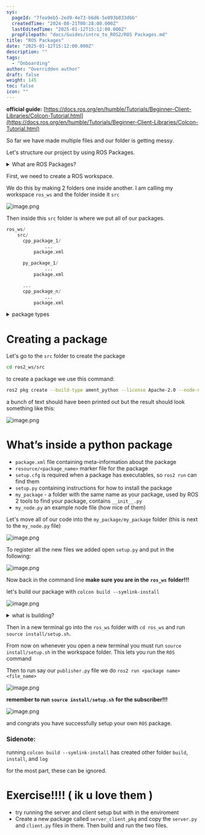```yaml
---
sys:
  pageId: "7fea9eb5-2ed9-4e73-b6d6-5e093b833dbb"
  createdTime: "2024-08-21T00:28:00.000Z"
  lastEditedTime: "2025-01-12T15:12:00.000Z"
  propFilepath: "docs/Guides/intro_to_ROS2/ROS Packages.md"
title: "ROS Packages"
date: "2025-01-12T15:12:00.000Z"
description: ""
tags:
  - "Onboarding"
author: "Overridden author"
draft: false
weight: 145
toc: false
icon: ""
---
```


**official guide:** [https://docs.ros.org/en/humble/Tutorials/Beginner-Client-Libraries/Colcon-Tutorial.html](https://docs.ros.org/en/humble/Tutorials/Beginner-Client-Libraries/Colcon-Tutorial.html)

So far we have made multiple files and our folder is getting messy.

Let's structure our project by using ROS Packages.

<details>

<summary>What are ROS Packages?</summary>

ROS Packages are, as the name implies, packages of code that are highly sharable between ROS developers.

They consist of a folder, `package.xml` file, and source code

```python
      cpp_package_1/
		      ... imagine much code files here ..
          package.xml
```

</details>

First, we need to create a ROS workspace.

We do this by making 2 folders one inside another. I am calling my workspace `ros_ws` and the folder inside it `src`

![image.png](https://prod-files-secure.s3.us-west-2.amazonaws.com/d518164a-d88e-44d1-a4ee-3adb3bd8bce0/70706947-fd18-4537-a67b-e12946812d31/image.png?X-Amz-Algorithm=AWS4-HMAC-SHA256&X-Amz-Content-Sha256=UNSIGNED-PAYLOAD&X-Amz-Credential=ASIAZI2LB466TDY4HHTL%2F20250315%2Fus-west-2%2Fs3%2Faws4_request&X-Amz-Date=20250315T100731Z&X-Amz-Expires=3600&X-Amz-Security-Token=IQoJb3JpZ2luX2VjELj%2F%2F%2F%2F%2F%2F%2F%2F%2F%2FwEaCXVzLXdlc3QtMiJHMEUCIAtFADDOwjEX%2FNxX8fKPagyADQIv7N7hEu8lZv9JlGPPAiEAltFHrJl6sSlV5HHhm3JGGX%2FEYwI1zuuOrDFVtSHWT98q%2FwMIERAAGgw2Mzc0MjMxODM4MDUiDFDn3lWs4CL9yALmRyrcA%2FKVQ2YuPRT0CvtTGb3bGx94%2BdN9jzN1pud3dMf1nC7wYF%2FXtiGWFnS4yFqApFs8TnUNxhjZYdmEG5ZqOf8%2FRay7WkNN%2BszcHE9Vi45jYU00AdSr8HNFKrMQzxRiVvFKKU8mf%2FnBxDl7aDIFlTutKVcpB0aAPO2C%2FNmMEXNhf0DUiz0%2FtKTLSGLQPj5nElNBanR07II4%2FsHSLvmGJX7GbghuyHzvrOBhr7m%2F%2Bc8ePylLq3vJmilouXXdpqqsLGk54U4bRRJ853Sef%2FTcHCyYVO36BEd%2FhkdE6KlhdZD4LxatTnGBZ6P%2FfhD79OyA9rweC%2FiOKzjU3Ghrze%2Fu2ClvEANOAQeGraQ2RDjKntzGAJzu2q%2ByE6wBqkeQYPrqQ%2BTW%2FZ9FM27OmiNSaXyFV6E1rfbbrVdw8m20%2FtatcE39bjbHYAgvc5d95mkQhnhuhgzCrM4B1ManL2JEObdpGRgjr%2Bh03yLdZv6AAHV%2FEtCWnamxYo2dztfG12DE5cLxq2OO4dlOauIYJ7oFrss7puq4pH2z2gRR65ygHOFvA98imOS4RGGU19lWPkSSDBjVYQTlkgxFbutDA%2BpcW0GKS2BmskX4ocHYcm9KfG5MovBH1qadx9ABSOUJE5lC1%2FvWMMHh1L4GOqUBrkfptfFp9erhBwzidmhrPdjk%2BvTvALQjayXVPMRDi%2B%2BZO6HF3qsZQJWNt%2BSgY%2FQClR5wj94TNRlCiC4Y5d%2BQiA4bejx4Q8m%2BIOySKR1rJ7WEwGFxiXK7OoubIRa3rBIkm%2F06PtWZyBVZGlV4VsalyskmeXIHwflSeXQS5bg8hSj%2BswR2lGRGJZfdrNSnLHyiTbWOrZ%2FY%2Bd3Ok4ZNTtJP6u%2B1xms6&X-Amz-Signature=3c21afb9898cac017fbf95088b6e876a1fad87f02d3e7bac19211d6de070cfde&X-Amz-SignedHeaders=host&x-id=GetObject)

Then inside this `src` folder is where we put all of our packages.

```python
ros_ws/
    src/
      cpp_package_1/
		      ...
          package.xml

      py_package_1/
		      ...
          package.xml

      ...
      cpp_package_n/
		      ...
          package.xml

```

<details>

<summary>package types</summary>

packages can be either `C++` or python.

the intern file structure is different for each but for this guide we will stick to creating python packages

</details>

# Creating a package

Let's go to the `src` folder to create the package

```bash
cd ros2_ws/src
```

to create a package we use this command:

```bash
ros2 pkg create --build-type ament_python --license Apache-2.0 --node-name my_node my_package
```

a bunch of text should have been printed out but the result should look something like this:

![image.png](https://prod-files-secure.s3.us-west-2.amazonaws.com/d518164a-d88e-44d1-a4ee-3adb3bd8bce0/e6cf1e3f-8512-4a3e-b131-079f800bf3e8/image.png?X-Amz-Algorithm=AWS4-HMAC-SHA256&X-Amz-Content-Sha256=UNSIGNED-PAYLOAD&X-Amz-Credential=ASIAZI2LB466TDY4HHTL%2F20250315%2Fus-west-2%2Fs3%2Faws4_request&X-Amz-Date=20250315T100731Z&X-Amz-Expires=3600&X-Amz-Security-Token=IQoJb3JpZ2luX2VjELj%2F%2F%2F%2F%2F%2F%2F%2F%2F%2FwEaCXVzLXdlc3QtMiJHMEUCIAtFADDOwjEX%2FNxX8fKPagyADQIv7N7hEu8lZv9JlGPPAiEAltFHrJl6sSlV5HHhm3JGGX%2FEYwI1zuuOrDFVtSHWT98q%2FwMIERAAGgw2Mzc0MjMxODM4MDUiDFDn3lWs4CL9yALmRyrcA%2FKVQ2YuPRT0CvtTGb3bGx94%2BdN9jzN1pud3dMf1nC7wYF%2FXtiGWFnS4yFqApFs8TnUNxhjZYdmEG5ZqOf8%2FRay7WkNN%2BszcHE9Vi45jYU00AdSr8HNFKrMQzxRiVvFKKU8mf%2FnBxDl7aDIFlTutKVcpB0aAPO2C%2FNmMEXNhf0DUiz0%2FtKTLSGLQPj5nElNBanR07II4%2FsHSLvmGJX7GbghuyHzvrOBhr7m%2F%2Bc8ePylLq3vJmilouXXdpqqsLGk54U4bRRJ853Sef%2FTcHCyYVO36BEd%2FhkdE6KlhdZD4LxatTnGBZ6P%2FfhD79OyA9rweC%2FiOKzjU3Ghrze%2Fu2ClvEANOAQeGraQ2RDjKntzGAJzu2q%2ByE6wBqkeQYPrqQ%2BTW%2FZ9FM27OmiNSaXyFV6E1rfbbrVdw8m20%2FtatcE39bjbHYAgvc5d95mkQhnhuhgzCrM4B1ManL2JEObdpGRgjr%2Bh03yLdZv6AAHV%2FEtCWnamxYo2dztfG12DE5cLxq2OO4dlOauIYJ7oFrss7puq4pH2z2gRR65ygHOFvA98imOS4RGGU19lWPkSSDBjVYQTlkgxFbutDA%2BpcW0GKS2BmskX4ocHYcm9KfG5MovBH1qadx9ABSOUJE5lC1%2FvWMMHh1L4GOqUBrkfptfFp9erhBwzidmhrPdjk%2BvTvALQjayXVPMRDi%2B%2BZO6HF3qsZQJWNt%2BSgY%2FQClR5wj94TNRlCiC4Y5d%2BQiA4bejx4Q8m%2BIOySKR1rJ7WEwGFxiXK7OoubIRa3rBIkm%2F06PtWZyBVZGlV4VsalyskmeXIHwflSeXQS5bg8hSj%2BswR2lGRGJZfdrNSnLHyiTbWOrZ%2FY%2Bd3Ok4ZNTtJP6u%2B1xms6&X-Amz-Signature=80cb8df97dc34866b40fe6dcfc589d53c25a0f00b9f33e298ff6db249cc0d9f9&X-Amz-SignedHeaders=host&x-id=GetObject)

# What’s inside a python package

- `package.xml` file containing meta-information about the package
- `resource/<package_name>` marker file for the package
- `setup.cfg` is required when a package has executables, so `ros2 run` can find them
- `setup.py` containing instructions for how to install the package
- `my_package` - a folder with the same name as your package, used by ROS 2 tools to find your package, contains `__init__.py`
- `my_node.py` an example node file (how nice of them)

Let's move all of our code into the `my_package/my_package` folder (this is next to the `my_node.py` file)

![image.png](https://prod-files-secure.s3.us-west-2.amazonaws.com/d518164a-d88e-44d1-a4ee-3adb3bd8bce0/9ce58f11-0da9-4d3e-b86d-506a9685d378/image.png?X-Amz-Algorithm=AWS4-HMAC-SHA256&X-Amz-Content-Sha256=UNSIGNED-PAYLOAD&X-Amz-Credential=ASIAZI2LB466TDY4HHTL%2F20250315%2Fus-west-2%2Fs3%2Faws4_request&X-Amz-Date=20250315T100731Z&X-Amz-Expires=3600&X-Amz-Security-Token=IQoJb3JpZ2luX2VjELj%2F%2F%2F%2F%2F%2F%2F%2F%2F%2FwEaCXVzLXdlc3QtMiJHMEUCIAtFADDOwjEX%2FNxX8fKPagyADQIv7N7hEu8lZv9JlGPPAiEAltFHrJl6sSlV5HHhm3JGGX%2FEYwI1zuuOrDFVtSHWT98q%2FwMIERAAGgw2Mzc0MjMxODM4MDUiDFDn3lWs4CL9yALmRyrcA%2FKVQ2YuPRT0CvtTGb3bGx94%2BdN9jzN1pud3dMf1nC7wYF%2FXtiGWFnS4yFqApFs8TnUNxhjZYdmEG5ZqOf8%2FRay7WkNN%2BszcHE9Vi45jYU00AdSr8HNFKrMQzxRiVvFKKU8mf%2FnBxDl7aDIFlTutKVcpB0aAPO2C%2FNmMEXNhf0DUiz0%2FtKTLSGLQPj5nElNBanR07II4%2FsHSLvmGJX7GbghuyHzvrOBhr7m%2F%2Bc8ePylLq3vJmilouXXdpqqsLGk54U4bRRJ853Sef%2FTcHCyYVO36BEd%2FhkdE6KlhdZD4LxatTnGBZ6P%2FfhD79OyA9rweC%2FiOKzjU3Ghrze%2Fu2ClvEANOAQeGraQ2RDjKntzGAJzu2q%2ByE6wBqkeQYPrqQ%2BTW%2FZ9FM27OmiNSaXyFV6E1rfbbrVdw8m20%2FtatcE39bjbHYAgvc5d95mkQhnhuhgzCrM4B1ManL2JEObdpGRgjr%2Bh03yLdZv6AAHV%2FEtCWnamxYo2dztfG12DE5cLxq2OO4dlOauIYJ7oFrss7puq4pH2z2gRR65ygHOFvA98imOS4RGGU19lWPkSSDBjVYQTlkgxFbutDA%2BpcW0GKS2BmskX4ocHYcm9KfG5MovBH1qadx9ABSOUJE5lC1%2FvWMMHh1L4GOqUBrkfptfFp9erhBwzidmhrPdjk%2BvTvALQjayXVPMRDi%2B%2BZO6HF3qsZQJWNt%2BSgY%2FQClR5wj94TNRlCiC4Y5d%2BQiA4bejx4Q8m%2BIOySKR1rJ7WEwGFxiXK7OoubIRa3rBIkm%2F06PtWZyBVZGlV4VsalyskmeXIHwflSeXQS5bg8hSj%2BswR2lGRGJZfdrNSnLHyiTbWOrZ%2FY%2Bd3Ok4ZNTtJP6u%2B1xms6&X-Amz-Signature=9fd57704ecb8f6b8eb99ad3d1d5c906f8941314b8d94dd4c0866f7550c88b8c3&X-Amz-SignedHeaders=host&x-id=GetObject)

To register all the new files we added open `setup.py` and put in the following:

![image.png](https://prod-files-secure.s3.us-west-2.amazonaws.com/d518164a-d88e-44d1-a4ee-3adb3bd8bce0/1cd7c262-4cae-4496-9d75-c178537d24a2/image.png?X-Amz-Algorithm=AWS4-HMAC-SHA256&X-Amz-Content-Sha256=UNSIGNED-PAYLOAD&X-Amz-Credential=ASIAZI2LB466TDY4HHTL%2F20250315%2Fus-west-2%2Fs3%2Faws4_request&X-Amz-Date=20250315T100731Z&X-Amz-Expires=3600&X-Amz-Security-Token=IQoJb3JpZ2luX2VjELj%2F%2F%2F%2F%2F%2F%2F%2F%2F%2FwEaCXVzLXdlc3QtMiJHMEUCIAtFADDOwjEX%2FNxX8fKPagyADQIv7N7hEu8lZv9JlGPPAiEAltFHrJl6sSlV5HHhm3JGGX%2FEYwI1zuuOrDFVtSHWT98q%2FwMIERAAGgw2Mzc0MjMxODM4MDUiDFDn3lWs4CL9yALmRyrcA%2FKVQ2YuPRT0CvtTGb3bGx94%2BdN9jzN1pud3dMf1nC7wYF%2FXtiGWFnS4yFqApFs8TnUNxhjZYdmEG5ZqOf8%2FRay7WkNN%2BszcHE9Vi45jYU00AdSr8HNFKrMQzxRiVvFKKU8mf%2FnBxDl7aDIFlTutKVcpB0aAPO2C%2FNmMEXNhf0DUiz0%2FtKTLSGLQPj5nElNBanR07II4%2FsHSLvmGJX7GbghuyHzvrOBhr7m%2F%2Bc8ePylLq3vJmilouXXdpqqsLGk54U4bRRJ853Sef%2FTcHCyYVO36BEd%2FhkdE6KlhdZD4LxatTnGBZ6P%2FfhD79OyA9rweC%2FiOKzjU3Ghrze%2Fu2ClvEANOAQeGraQ2RDjKntzGAJzu2q%2ByE6wBqkeQYPrqQ%2BTW%2FZ9FM27OmiNSaXyFV6E1rfbbrVdw8m20%2FtatcE39bjbHYAgvc5d95mkQhnhuhgzCrM4B1ManL2JEObdpGRgjr%2Bh03yLdZv6AAHV%2FEtCWnamxYo2dztfG12DE5cLxq2OO4dlOauIYJ7oFrss7puq4pH2z2gRR65ygHOFvA98imOS4RGGU19lWPkSSDBjVYQTlkgxFbutDA%2BpcW0GKS2BmskX4ocHYcm9KfG5MovBH1qadx9ABSOUJE5lC1%2FvWMMHh1L4GOqUBrkfptfFp9erhBwzidmhrPdjk%2BvTvALQjayXVPMRDi%2B%2BZO6HF3qsZQJWNt%2BSgY%2FQClR5wj94TNRlCiC4Y5d%2BQiA4bejx4Q8m%2BIOySKR1rJ7WEwGFxiXK7OoubIRa3rBIkm%2F06PtWZyBVZGlV4VsalyskmeXIHwflSeXQS5bg8hSj%2BswR2lGRGJZfdrNSnLHyiTbWOrZ%2FY%2Bd3Ok4ZNTtJP6u%2B1xms6&X-Amz-Signature=6821a7eb655dcc7abde039947300526e3d6bf9c8932ff2ae907d4d516aeb793a&X-Amz-SignedHeaders=host&x-id=GetObject)

Now back in the command line **make sure you are in the** **`ros_ws`** **folder!!!**

let's build our package with `colcon build --symlink-install`

![image.png](https://prod-files-secure.s3.us-west-2.amazonaws.com/d518164a-d88e-44d1-a4ee-3adb3bd8bce0/2f2a0d27-b173-48fd-b189-5f5c0ce65619/image.png?X-Amz-Algorithm=AWS4-HMAC-SHA256&X-Amz-Content-Sha256=UNSIGNED-PAYLOAD&X-Amz-Credential=ASIAZI2LB466TDY4HHTL%2F20250315%2Fus-west-2%2Fs3%2Faws4_request&X-Amz-Date=20250315T100731Z&X-Amz-Expires=3600&X-Amz-Security-Token=IQoJb3JpZ2luX2VjELj%2F%2F%2F%2F%2F%2F%2F%2F%2F%2FwEaCXVzLXdlc3QtMiJHMEUCIAtFADDOwjEX%2FNxX8fKPagyADQIv7N7hEu8lZv9JlGPPAiEAltFHrJl6sSlV5HHhm3JGGX%2FEYwI1zuuOrDFVtSHWT98q%2FwMIERAAGgw2Mzc0MjMxODM4MDUiDFDn3lWs4CL9yALmRyrcA%2FKVQ2YuPRT0CvtTGb3bGx94%2BdN9jzN1pud3dMf1nC7wYF%2FXtiGWFnS4yFqApFs8TnUNxhjZYdmEG5ZqOf8%2FRay7WkNN%2BszcHE9Vi45jYU00AdSr8HNFKrMQzxRiVvFKKU8mf%2FnBxDl7aDIFlTutKVcpB0aAPO2C%2FNmMEXNhf0DUiz0%2FtKTLSGLQPj5nElNBanR07II4%2FsHSLvmGJX7GbghuyHzvrOBhr7m%2F%2Bc8ePylLq3vJmilouXXdpqqsLGk54U4bRRJ853Sef%2FTcHCyYVO36BEd%2FhkdE6KlhdZD4LxatTnGBZ6P%2FfhD79OyA9rweC%2FiOKzjU3Ghrze%2Fu2ClvEANOAQeGraQ2RDjKntzGAJzu2q%2ByE6wBqkeQYPrqQ%2BTW%2FZ9FM27OmiNSaXyFV6E1rfbbrVdw8m20%2FtatcE39bjbHYAgvc5d95mkQhnhuhgzCrM4B1ManL2JEObdpGRgjr%2Bh03yLdZv6AAHV%2FEtCWnamxYo2dztfG12DE5cLxq2OO4dlOauIYJ7oFrss7puq4pH2z2gRR65ygHOFvA98imOS4RGGU19lWPkSSDBjVYQTlkgxFbutDA%2BpcW0GKS2BmskX4ocHYcm9KfG5MovBH1qadx9ABSOUJE5lC1%2FvWMMHh1L4GOqUBrkfptfFp9erhBwzidmhrPdjk%2BvTvALQjayXVPMRDi%2B%2BZO6HF3qsZQJWNt%2BSgY%2FQClR5wj94TNRlCiC4Y5d%2BQiA4bejx4Q8m%2BIOySKR1rJ7WEwGFxiXK7OoubIRa3rBIkm%2F06PtWZyBVZGlV4VsalyskmeXIHwflSeXQS5bg8hSj%2BswR2lGRGJZfdrNSnLHyiTbWOrZ%2FY%2Bd3Ok4ZNTtJP6u%2B1xms6&X-Amz-Signature=85e9c28db936bf9420d6ccc1ebb5d2400ba02bbea02af85e651e2505d51dd492&X-Amz-SignedHeaders=host&x-id=GetObject)

<details>

<summary>what is building?</summary>

if you are a CS major at Rose-Hulman you will learn the answer to this in CSSE132

but TLDR; is it combines all the code files into one program that can be run easily 

</details>

Then in a new terminal go into the `ros_ws` folder with `cd ros_ws` and run `source install/setup.sh`. 

From now on whenever you open a new terminal you must run `source install/setup.sh` in the workspace folder. This lets you run the `ROS` command

Then to run say our `publisher.py` file we do `ros2 run <package name> <file_name>`

![image.png](https://prod-files-secure.s3.us-west-2.amazonaws.com/d518164a-d88e-44d1-a4ee-3adb3bd8bce0/4f4b1219-3a44-4632-aa0a-ce3471699f59/image.png?X-Amz-Algorithm=AWS4-HMAC-SHA256&X-Amz-Content-Sha256=UNSIGNED-PAYLOAD&X-Amz-Credential=ASIAZI2LB466TDY4HHTL%2F20250315%2Fus-west-2%2Fs3%2Faws4_request&X-Amz-Date=20250315T100731Z&X-Amz-Expires=3600&X-Amz-Security-Token=IQoJb3JpZ2luX2VjELj%2F%2F%2F%2F%2F%2F%2F%2F%2F%2FwEaCXVzLXdlc3QtMiJHMEUCIAtFADDOwjEX%2FNxX8fKPagyADQIv7N7hEu8lZv9JlGPPAiEAltFHrJl6sSlV5HHhm3JGGX%2FEYwI1zuuOrDFVtSHWT98q%2FwMIERAAGgw2Mzc0MjMxODM4MDUiDFDn3lWs4CL9yALmRyrcA%2FKVQ2YuPRT0CvtTGb3bGx94%2BdN9jzN1pud3dMf1nC7wYF%2FXtiGWFnS4yFqApFs8TnUNxhjZYdmEG5ZqOf8%2FRay7WkNN%2BszcHE9Vi45jYU00AdSr8HNFKrMQzxRiVvFKKU8mf%2FnBxDl7aDIFlTutKVcpB0aAPO2C%2FNmMEXNhf0DUiz0%2FtKTLSGLQPj5nElNBanR07II4%2FsHSLvmGJX7GbghuyHzvrOBhr7m%2F%2Bc8ePylLq3vJmilouXXdpqqsLGk54U4bRRJ853Sef%2FTcHCyYVO36BEd%2FhkdE6KlhdZD4LxatTnGBZ6P%2FfhD79OyA9rweC%2FiOKzjU3Ghrze%2Fu2ClvEANOAQeGraQ2RDjKntzGAJzu2q%2ByE6wBqkeQYPrqQ%2BTW%2FZ9FM27OmiNSaXyFV6E1rfbbrVdw8m20%2FtatcE39bjbHYAgvc5d95mkQhnhuhgzCrM4B1ManL2JEObdpGRgjr%2Bh03yLdZv6AAHV%2FEtCWnamxYo2dztfG12DE5cLxq2OO4dlOauIYJ7oFrss7puq4pH2z2gRR65ygHOFvA98imOS4RGGU19lWPkSSDBjVYQTlkgxFbutDA%2BpcW0GKS2BmskX4ocHYcm9KfG5MovBH1qadx9ABSOUJE5lC1%2FvWMMHh1L4GOqUBrkfptfFp9erhBwzidmhrPdjk%2BvTvALQjayXVPMRDi%2B%2BZO6HF3qsZQJWNt%2BSgY%2FQClR5wj94TNRlCiC4Y5d%2BQiA4bejx4Q8m%2BIOySKR1rJ7WEwGFxiXK7OoubIRa3rBIkm%2F06PtWZyBVZGlV4VsalyskmeXIHwflSeXQS5bg8hSj%2BswR2lGRGJZfdrNSnLHyiTbWOrZ%2FY%2Bd3Ok4ZNTtJP6u%2B1xms6&X-Amz-Signature=c77ecc5b6685c1ed8ab18f324c99649e3390ec59a0abef09831383798c9673d5&X-Amz-SignedHeaders=host&x-id=GetObject)

**remember to run** **`source install/setup.sh`** **for the subscriber!!!**

![image.png](https://prod-files-secure.s3.us-west-2.amazonaws.com/d518164a-d88e-44d1-a4ee-3adb3bd8bce0/02121119-dad4-49ec-8356-c956108b4243/image.png?X-Amz-Algorithm=AWS4-HMAC-SHA256&X-Amz-Content-Sha256=UNSIGNED-PAYLOAD&X-Amz-Credential=ASIAZI2LB466TDY4HHTL%2F20250315%2Fus-west-2%2Fs3%2Faws4_request&X-Amz-Date=20250315T100731Z&X-Amz-Expires=3600&X-Amz-Security-Token=IQoJb3JpZ2luX2VjELj%2F%2F%2F%2F%2F%2F%2F%2F%2F%2FwEaCXVzLXdlc3QtMiJHMEUCIAtFADDOwjEX%2FNxX8fKPagyADQIv7N7hEu8lZv9JlGPPAiEAltFHrJl6sSlV5HHhm3JGGX%2FEYwI1zuuOrDFVtSHWT98q%2FwMIERAAGgw2Mzc0MjMxODM4MDUiDFDn3lWs4CL9yALmRyrcA%2FKVQ2YuPRT0CvtTGb3bGx94%2BdN9jzN1pud3dMf1nC7wYF%2FXtiGWFnS4yFqApFs8TnUNxhjZYdmEG5ZqOf8%2FRay7WkNN%2BszcHE9Vi45jYU00AdSr8HNFKrMQzxRiVvFKKU8mf%2FnBxDl7aDIFlTutKVcpB0aAPO2C%2FNmMEXNhf0DUiz0%2FtKTLSGLQPj5nElNBanR07II4%2FsHSLvmGJX7GbghuyHzvrOBhr7m%2F%2Bc8ePylLq3vJmilouXXdpqqsLGk54U4bRRJ853Sef%2FTcHCyYVO36BEd%2FhkdE6KlhdZD4LxatTnGBZ6P%2FfhD79OyA9rweC%2FiOKzjU3Ghrze%2Fu2ClvEANOAQeGraQ2RDjKntzGAJzu2q%2ByE6wBqkeQYPrqQ%2BTW%2FZ9FM27OmiNSaXyFV6E1rfbbrVdw8m20%2FtatcE39bjbHYAgvc5d95mkQhnhuhgzCrM4B1ManL2JEObdpGRgjr%2Bh03yLdZv6AAHV%2FEtCWnamxYo2dztfG12DE5cLxq2OO4dlOauIYJ7oFrss7puq4pH2z2gRR65ygHOFvA98imOS4RGGU19lWPkSSDBjVYQTlkgxFbutDA%2BpcW0GKS2BmskX4ocHYcm9KfG5MovBH1qadx9ABSOUJE5lC1%2FvWMMHh1L4GOqUBrkfptfFp9erhBwzidmhrPdjk%2BvTvALQjayXVPMRDi%2B%2BZO6HF3qsZQJWNt%2BSgY%2FQClR5wj94TNRlCiC4Y5d%2BQiA4bejx4Q8m%2BIOySKR1rJ7WEwGFxiXK7OoubIRa3rBIkm%2F06PtWZyBVZGlV4VsalyskmeXIHwflSeXQS5bg8hSj%2BswR2lGRGJZfdrNSnLHyiTbWOrZ%2FY%2Bd3Ok4ZNTtJP6u%2B1xms6&X-Amz-Signature=b3c6f9a8a843ddfa5a0694e2dfad79c62cdad62530888ee209b35d4dce219e4b&X-Amz-SignedHeaders=host&x-id=GetObject)

and congrats you have successfully setup your own `ROS` package.

### Sidenote:

running `colcon build --symlink-install` has created other folder `build`, `install`, and `log`

for the most part, these can be ignored.

# Exercise!!!! ( ik u love them )

- try running the server and client setup but with in the enviroment
- Create a new package called `server_client_pkg` and copy the `server.py` and `client.py` files in there. Then build and run the two files.

